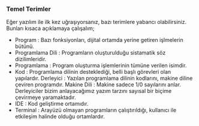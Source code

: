### Temel Terimler
Eğer yazılım ile ilk kez uğraşıyorsanız, bazı terimlere yabancı olabilirsiniz. Bunları kısaca açıklamaya çalışalım;

* Program : Bazı fonksiyonları, dijital ortamda yerine getiren işlmelerin bütünü.
* Programlama Dili : Programların oluşturulduğu sistamatik söz dizilimleridir.
* Programlama : Program oluşturma işlemlerinin tümüne verilen isimdir.
* Kod : Programlama dilinin desteklediği, belli başlı görevleri olan yapılardır.
Derleyici : Yazılan programlama dilinin kodlarını, makine diline çeviren programdır.
Makine Dili : Makine sadece 1/0 sayılarını anlar. Derleyiciler bizim anlayacağımız yazım tarzını sayısal bir biçime çevirmeye yaramaktadır.
* IDE : Kod geliştirme ortamıdır.
* Terminal : Arayüzü olmayan programların çalıştırıldığı, kullanıcı ile etkileşim halinde olduğu ortamlardır.

